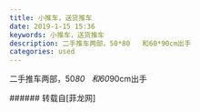 ```yaml
---
title: 小推车，送货推车
date: 2019-1-15 15:36
keywords: 小推车，送货推车
description: 二手推车两部，50*80   和60*90cm出手
categories: used
---
```

<td class="t_f" id="postmessage_2698277">

二手推车两部，50*80   和60*90cm出手<br/>
<img alt="" border="0" class="zoom" data-cf-modified-ea9090da4d89ff6cbe4abc8a-="" file="http://www.flw.ph/data/appbyme/upload/image/201901/15/xhkUxcF9hxav.jpg" id="aimg_QPcuo" lazyloadthumb="1" onclick="" onmouseover="" src="http://www.flw.ph/data/appbyme/upload/image/201901/15/xhkUxcF9hxav.jpg"/><br/>
<img alt="" border="0" class="zoom" data-cf-modified-ea9090da4d89ff6cbe4abc8a-="" file="http://www.flw.ph/data/appbyme/upload/image/201901/15/iLxbgo0dmMtg.jpg" id="aimg_WF4ZA" lazyloadthumb="1" onclick="" onmouseover="" src="http://www.flw.ph/data/appbyme/upload/image/201901/15/iLxbgo0dmMtg.jpg"/><br/>
<img alt="" border="0" class="zoom" data-cf-modified-ea9090da4d89ff6cbe4abc8a-="" file="http://www.flw.ph/data/appbyme/upload/image/201901/15/Gagy4P2vaHI7.jpg" id="aimg_JmZ5y" lazyloadthumb="1" onclick="" onmouseover="" src="http://www.flw.ph/data/appbyme/upload/image/201901/15/Gagy4P2vaHI7.jpg"/><br/>
<img alt="" border="0" class="zoom" data-cf-modified-ea9090da4d89ff6cbe4abc8a-="" file="http://www.flw.ph/data/appbyme/upload/image/201901/15/pmtTGy9oesxd.jpg" id="aimg_a2X9H" lazyloadthumb="1" onclick="" onmouseover="" src="http://www.flw.ph/data/appbyme/upload/image/201901/15/pmtTGy9oesxd.jpg"/><br/>
<img alt="" border="0" class="zoom" data-cf-modified-ea9090da4d89ff6cbe4abc8a-="" file="http://www.flw.ph/data/appbyme/upload/image/201901/15/2sFjDKVycnxP.jpg" id="aimg_rfqq8" lazyloadthumb="1" onclick="" onmouseover="" src="http://www.flw.ph/data/appbyme/upload/image/201901/15/2sFjDKVycnxP.jpg"/><br/>
<img alt="" border="0" class="zoom" data-cf-modified-ea9090da4d89ff6cbe4abc8a-="" file="http://www.flw.ph/data/appbyme/upload/image/201901/15/hokxdyKpL8K2.jpg" id="aimg_I00PW" lazyloadthumb="1" onclick="" onmouseover="" src="http://www.flw.ph/data/appbyme/upload/image/201901/15/hokxdyKpL8K2.jpg"/><br/>
</td>
###### 转载自[菲龙网]